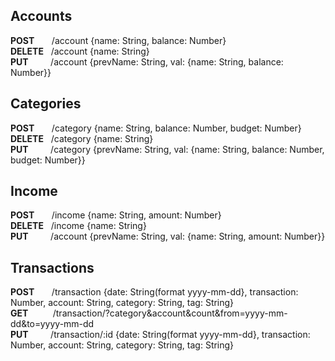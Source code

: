 ## Accounts

**POST** &nbsp;&nbsp;&nbsp;&nbsp;&nbsp;&nbsp;/account {name: String, balance: Number} <br>
**DELETE** &nbsp;&nbsp;/account {name: String} <br>
**PUT** &nbsp;&nbsp;&nbsp;&nbsp;&nbsp;&nbsp;&nbsp;&nbsp;/account {prevName: String, val: {name: String, balance: Number}} <br>

## Categories

**POST** &nbsp;&nbsp;&nbsp;&nbsp;&nbsp;&nbsp;/category {name: String, balance: Number, budget: Number} <br>
**DELETE** &nbsp;&nbsp;/category {name: String} <br>
**PUT** &nbsp;&nbsp;&nbsp;&nbsp;&nbsp;&nbsp;&nbsp;&nbsp;/category {prevName: String, val: {name: String, balance: Number, budget: Number}} <br>

## Income

**POST** &nbsp;&nbsp;&nbsp;&nbsp;&nbsp;&nbsp;/income {name: String, amount: Number} <br>
**DELETE** &nbsp;&nbsp;/income {name: String} <br>
**PUT** &nbsp;&nbsp;&nbsp;&nbsp;&nbsp;&nbsp;&nbsp;&nbsp;/account {prevName: String, val: {name: String, amount: Number}} <br>

## Transactions

**POST** &nbsp;&nbsp;&nbsp;&nbsp;&nbsp;&nbsp;/transaction {date: String(format yyyy-mm-dd}, transaction: Number, account: String, category: String, tag: String} <br>
**GET** &nbsp;&nbsp;&nbsp;&nbsp;&nbsp;&nbsp;&nbsp;&nbsp;&nbsp;/transaction/?category&account&count&from=yyyy-mm-dd&to=yyyy-mm-dd <br>
**PUT** &nbsp;&nbsp;&nbsp;&nbsp;&nbsp;&nbsp;&nbsp;&nbsp;/transaction/:id {date: String(format yyyy-mm-dd}, transaction: Number, account: String, category: String, tag: String} <br>
